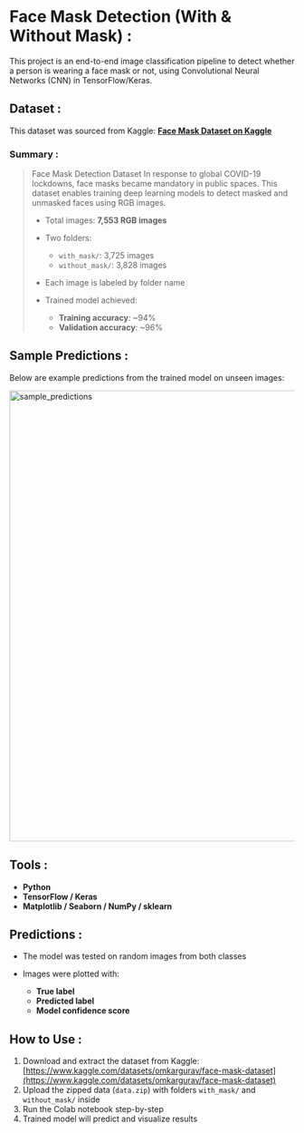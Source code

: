 #  Face Mask Detection (With & Without Mask) :

This project is an end-to-end image classification pipeline to detect whether a person is wearing a face mask or not, using Convolutional Neural Networks (CNN) in TensorFlow/Keras.

##  Dataset :

This dataset was sourced from Kaggle:
**[Face Mask Dataset on Kaggle](https://www.kaggle.com/datasets/omkargurav/face-mask-dataset)**

### Summary :

> Face Mask Detection Dataset
> In response to global COVID-19 lockdowns, face masks became mandatory in public spaces. This dataset enables training deep learning models to detect masked and unmasked faces using RGB images.
>
> * Total images: **7,553 RGB images**
> * Two folders:
>
>   * `with_mask/`: 3,725 images
>   * `without_mask/`: 3,828 images
> * Each image is labeled by folder name
> * Trained model achieved:
>
>   * **Training accuracy**: \~94%
>   * **Validation accuracy**: \~96%

##  Sample Predictions :

Below are example predictions from the trained model on unseen images:

<img width="1951" height="796" alt="sample_predictions" src="https://github.com/user-attachments/assets/ae054938-6704-46b8-ae96-f59e52476875" />

## Tools :

* **Python**
* **TensorFlow / Keras**
* **Matplotlib / Seaborn / NumPy / sklearn**

## Predictions :

* The model was tested on random images from both classes
* Images were plotted with:

  * **True label**
  * **Predicted label**
  * **Model confidence score**

## How to Use :

1. Download and extract the dataset from Kaggle:
   [https://www.kaggle.com/datasets/omkargurav/face-mask-dataset](https://www.kaggle.com/datasets/omkargurav/face-mask-dataset)
2. Upload the zipped data (`data.zip`) with folders `with_mask/` and `without_mask/` inside
3. Run the Colab notebook step-by-step
4. Trained model will predict and visualize results
